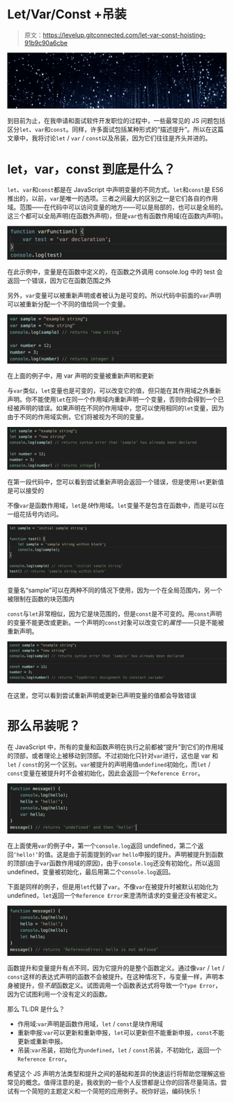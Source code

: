 # Let/Var/Const +吊装

> 原文：<https://levelup.gitconnected.com/let-var-const-hoisting-91b9c90a6cbe>

![](img/777d50000b01d1f5840f82e2b881dbfa.png)

到目前为止，在我申请和面试软件开发职位的过程中，一些最常见的 JS 问题包括区分`let`、`var`和`const`。同样，许多面试包括某种形式的“描述提升”。所以在这篇文章中，我将讨论`let` / `var` / `const`以及吊装，因为它们往往是齐头并进的。

# let，var，const 到底是什么？

`let`、`var`和`const`都是在 JavaScript 中声明变量的不同方式。`let`和`const`是 ES6 推出的，以前，`var`是唯一的选项。三者之间最大的区别之一是它们各自的作用域。范围——在代码中可以访问变量的地方——可以是局部的，也可以是全局的。这三个都可以全局声明(在函数外声明)，但是`var`也有函数作用域(在函数内声明)。

![](img/be199dd2d20dc835fb835e6a23755429.png)

在此示例中，变量是在函数中定义的，在函数之外调用 console.log 中的 test 会返回一个错误，因为它在函数范围之外

另外，`var`变量可以被重新声明或者被认为是可变的。所以代码中前面的`var`声明可以被重新分配一个不同的值给同一个变量。

![](img/c1b2c0a6f3f18ee758fca43eac12508e.png)

在上面的例子中，用 var 声明的变量被重新声明和更新

与`var`类似，`let`变量也是可变的，可以改变它的值，但只能在其作用域之外重新声明。你不能使用`let`在同一个作用域内重新声明一个变量，否则你会得到一个已经被声明的错误。如果声明在不同的作用域中，您可以使用相同的`let`变量，因为由于不同的作用域实例，它们将被视为不同的变量。

![](img/25d34766de9fee176e44c3e0425b7ef4.png)

在第一段代码中，您可以看到尝试重新声明会返回一个错误，但是使用`let`更新值是可以接受的

不像`var`是函数作用域，`let`是*块*作用域。`let`变量不是包含在函数中，而是可以在一组花括号内访问。

![](img/3d5b9bbee54f32493786a2e3385b1712.png)

变量名“sample”可以在两种不同的情况下使用，因为一个在全局范围内，另一个被限制在函数的块范围内

`const`与`let`非常相似，因为它是块范围的，但是`const`是不可变的。用`const`声明的变量不能更改或更新。一个声明的`const`对象可以改变它的*属性*——只是不能被重新声明。

![](img/4f8e653960f5fb2e89ebb87151cc5858.png)

在这里，您可以看到尝试重新声明或更新已声明变量的值都会导致错误

# 那么吊装呢？

在 JavaScript 中，所有的变量和函数声明在执行之前都被“提升”到它们的作用域的顶部，或者理论上被移动到顶部。不过初始化只针对`var`进行，这也是 var 和`let` / `const`的另一个区别。`var`被提升的声明用值`undefined`初始化，而`let` / `const`变量在被提升时不会被初始化，因此会返回一个`Reference Error`。

![](img/ddadbb525317f1ed4e37562e14a1afa0.png)

在上面使用`var`的例子中，第一个`console.log`返回 undefined，第二个返回`‘hello!’`的值。这是由于前面提到的`var` `hello`申报的提升。声明被提升到函数的顶部(由于`var`函数作用域的原因)，由于`console.log`还没有初始化，所以返回 undefined，变量被初始化，最后用第二个`console.log`返回。

下面是同样的例子，但是用`let`代替了`var`。不像`var`在被提升时被默认初始化为 undefined，`let`返回一个`Reference Error`来澄清所请求的变量还没有被定义。

![](img/de1bc161b7b6a9c446d5b84b66226347.png)

函数提升和变量提升有点不同，因为它提升的是整个函数定义。通过像`var` / `let` / `const`这样的表达式声明的函数不会被提升。在这种情况下，与变量一样，声明本身被提升，但*不是*函数定义。试图调用一个函数表达式将导致一个`Type Error`，因为它试图利用一个没有定义的函数。

那么 TL:DR 是什么？

*   作用域:`var`声明是函数作用域，`let` / `const`是块作用域
*   重新申报:`var`可以更新和重新申报，`let`可以更新但不能重新申报，`const`不能更新或重新申报。
*   吊装:`var`吊装，初始化为`undefined`，`let` / `const`吊装，不初始化，返回一个`Reference Error`。

希望这个 JS 声明方法类型和提升之间的基础和差异的快速运行将帮助您理解这些常见的概念。值得注意的是，我收到的一些个人反馈都是让你的回答尽量简洁。尝试有一个简短的主题定义和一个简短的应用例子。祝你好运，编码快乐！